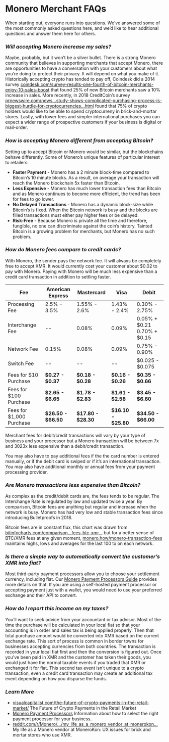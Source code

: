 # Monero Merchant FAQs

When starting out, everyone runs into questions. We’ve answered some of the most commonly asked questions here, and we’d like to hear additional questions and answer them here for others.

### _Will accepting Monero increase my sales?_

Maybe, probably, but it won’t be a silver bullet. There is a strong Monero community that believes in supporting merchants that accept Monero, there are opportunities to have a conversation with your customers about what you’re doing to protect their privacy. It will depend on what you make of it. Historically accepting crypto has tended to pay off, Coindesk did a 2014 survey [coindesk.com/survey-results-one-fourth-of-bitcoin-merchants-enjoy-10-sales-boost](https://www.coindesk.com/survey-results-one-fourth-of-bitcoin-merchants-enjoy-10-sales-boost) that found 25% of new Bitcoin merchants saw a 10% increase in sales. More recently, in 2018 CreditCoin’s survey [prnewswire.com/news...study-shows-complicated-purchasing-process-is-biggest-hurdle-for-cryptocurrencies...html](https://www.prnewswire.com/news-releases/new-study-shows-complicated-purchasing-process-is-biggest-hurdle-for-cryptocurrencies-300674527.html) found that 75% of crypto holders would like to be able to spend cryptocurreny in brick-and-mortar stores. Lastly, with lower fees and simpler international purchases you can expect a wider range of prospective customers if your business is digital or mail-order.

### _How is accepting Monero different from accepting Bitcoin?_

Setting up to accept Bitcoin or Monero would be similar, but the blockchains behave differently. Some of Monero’s unique features of particular interest to retailers:

- **Faster Payment** - Monero has a 2 minute block-time compared to Bitcoin’s 10 minute blocks. As a result, on average your transaction will reach the Monero blockchain 5x faster than Bitcoin.
- **Less Expensive** - Monero has much lower transaction fees than Bitcoin and as Monero continues to become more efficient, the trend has been for fees to go lower.
- **No Delayed Transactions** - Monero has a dynamic block-size while Bitcoin’s is fixed. When the Bitcoin network is busy and the blocks are filled transactions must either pay higher fees or be delayed.
- **Risk-Free** - Because Monero is private all the time and therefore, fungible, no one can discriminate against the coin’s history. Tainted Bitcoin is a growing problem for merchants, but Monero has no such problem.

### _How do Monero fees compare to credit cards?_

With Monero, the sender pays the network fee. It will always be completely free to accept XMR. It would currently cost your customer about $0.02 to pay with Monero. Paying with Monero will be much less expensive than a credit card transaction in addition to settling faster.

| Fee | American Express | Mastercard | Visa | Debit |
|--|--|--|--|--|
| Processing Fee | 2.5% - 3.5% | 1.55% - 2.6% | 1.43% - 2.4% | 0.30% - 2.75% |
| Interchange Fee | -- | 0.08% | 0.09% | 0.05% + $0.21 0.70% + $0.15 |
| Network Fee | 0.15% | 0.08% | 0.09% | 0.75% - 0.90% |
| Switch Fee | -- | -- | -- | $0.025 - $0.075 |
| Fees for $10 Purchase | **$0.27 - $0.37** | **$0.18 - $0.28** | **$0.16 - $0.26** | **$0.35 - $0.66** |
| Fees for $100 Purchase | **$2.65 - $6.65** | **$1.78 - $2.83** | **$1.61 - $2.58** | **$3.45 - $6.60** |
| Fees for $1,000 Purchase | **$26.50 - $66.50** | **$17.80 - $28.30** | **$16.10 - $25.80** | **$34.50 - $66.00** |

Merchant fees for debit/credit transactions will vary by your type of business and your processor but a Monero transaction will be between 7x and 3023x less expensive than a debit/credit transaction.

You may also have to pay additional fees if the the card number is entered manually, or if the debit card is swiped or if it’s an international transaction. You may also have additional monthly or annual fees from your payment processing provider.

### _Are Monero transactions less expensive than Bitcoin?_

As complex as the credit/debit cards are, the fees tends to be regular. The Interchange Rate is regulated by law and updated twice a year. By comparison, Bitcoin fees are anything but regular and increase when the network is busy. Monero has had very low and stable transaction fees since introducing Bulletproofs in 2018.

Bitcoin fees are in constant flux, this chart was drawn from [bitinfocharts.com/comparison...fees-btc-xmr...](https://bitinfocharts.com/comparison/transactionfees-btc-xmr-sma7.html#1y) but for a better sense of BTC/XMR fees at any given moment, [monero.how/monero-transaction-fees](https://www.monero.how/monero-transaction-fees) maintains highs, lows and averages for the last 100 tx on each network.

### _Is there a simple way to automatically convert the customer’s XMR into fiat?_

Most third-party payment processors allow you to choose your settlement currency, including fiat. Our [Monero Payment Processors Guide](https://www.monerooutreach.org/merchants/monero-payment-processor-guide.html) provides more details on that. If you are using a self-hosted payment processor or accepting payment just with a wallet, you would need to use your preferred exchange and their API to convert.

### _How do I report this income on my taxes?_

You’ll want to seek advice from your accountant or tax advisor. Most of the time the purchase will be calculated in your local fiat so that your accounting is in order and sales tax is being applied properly. Then that total purchase amount would be converted into XMR based on the current exchange rate. This sort of process is common in border towns for businesses accepting currencies from both countries. The transaction is recorded in your local fiat first and then the conversion is figured out. Once you've been paid in XMR and the customer has taken their goods, you would just have the normal taxable events if you traded that XMR or exchanged it for fiat. This second tax event isn’t unique to a crypto transaction, even a credit card transaction may create an additional tax event depending on how you dispurse the funds.

### _Learn More_

- [visualcapitalist.com/the-future-of-crypto-payments-in-the-retail-market/](https://www.visualcapitalist.com/the-future-of-crypto-payments-in-the-retail-market/)
The Future of Crypto Payments in the Retail Market
- [Monero Payment Processors](https://www.monerooutreach.org/merchants/monero-payment-processor-guide.html)
Information about how to select the right payment processor for your business.
- [reddit.com/r/Monero/.../my_life_as_a_monero_vendor_at_monerokon...](https://www.reddit.com/r/Monero/comments/c5f02g/my_life_as_a_monero_vendor_at_monerokon_or_ux/)
My life as a Monero vendor at MoneroKon: UX issues for brick and mortar stores who use XMR.
